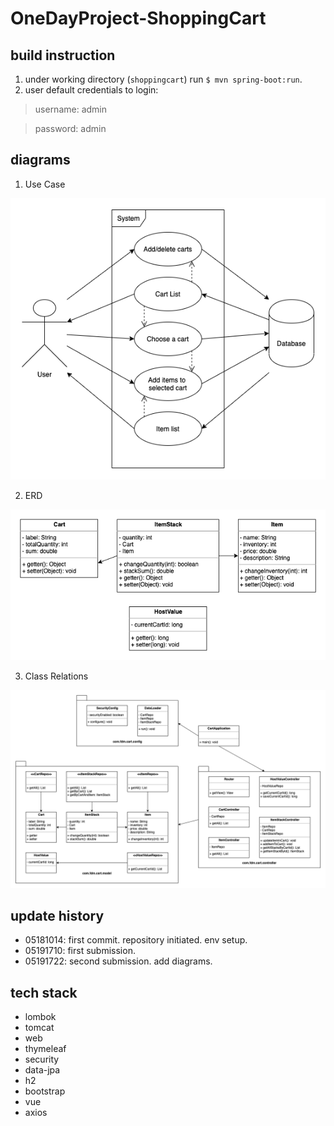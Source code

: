 # OneDayProject-ShoppingCart

## build instruction

1. under working directory (`shoppingcart`) run `$ mvn spring-boot:run`.
1. user default credentials to login: 

> username: admin

> password: admin

## diagrams

1. Use Case

![](./doc/usecase.png)

2. ERD

![](./doc/erd.png)

3. Class Relations

![](./doc/classes.png)

## update history
- 05181014: first commit. repository initiated. env setup. 
- 05191710: first submission.
- 05191722: second submission. add diagrams.

## tech stack
- lombok
- tomcat
- web
- thymeleaf
- security
- data-jpa
- h2
- bootstrap
- vue
- axios